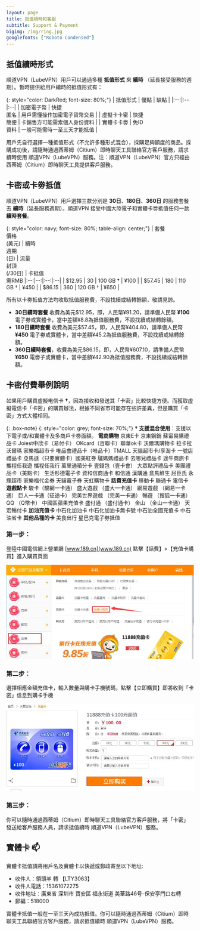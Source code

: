 ```yaml
---
layout: page
title: 抵值續時和客服
subtitle: Support & Payment
bigimg: /img/ring.jpg
googlefonts: ["Roboto Condensed"]
---
```


## 抵值續時形式

順道VPN（LubeVPN）用戶可以通過多種 __抵值形式__ 來 __續時__ （延長接受服務的週期）。暫時提供給用戶續時的抵值形式有：

{: style="color: DarkRed; font-size: 80%;"}
| 抵值形式 | 優點 | 缺點 |
|:--:|:--|:--|
| 加密電子幣 | 快捷<br>匿名 | 用戶需懂操作加密電子貨幣交易 |
| 虛擬卡卡密 | 快捷<br>簡便 | 卡銷售方可能需索個人身份資料 |
| 實體卡卡劵 | 免ID<br>資料 | 一般可能需時一至三天才能抵值 |

用戶先自行選擇一種抵值形式（不允許多種形式混合），採購足夠額度的商品。採購成功後，請隨時通過西蒂姆（Citium）即時聊天工具聯絡官方客戶服務，請求續時使用 順道VPN（LubeVPN）服務。注：順道VPN（LubeVPN）官方只經由西蒂姆（Citium）即時聊天工具提供客戶服務。

## 卡密或卡劵抵值

順道VPN（LubeVPN）用戶選擇三款分別是 __30日__、__180日__、__360日__ 的服務套餐去 __續時__（延長服務週期）。順道VPN 接受中國大陸電子和實體卡劵抵值任何一款 __續時套餐__。

{: style="color: navy; font-size: 80%; table-align: center;"}
| 套餐<br>價格<br>(美元) | 續時<br>週期<br>(日)  | 流量<br>封頂<br>(/30日) | 卡抵值<br>需RMB
|:--:|--:|:--:|:--|
| $12.95 | 30 | 100 GB † | ¥100 |
| $57.45 | 180 | 110 GB † | ¥450 |
| $86.15 | 360 | 120 GB † | ¥650 |

所有以卡劵抵值方法均收取抵值服務費，不設找續或結轉餘額，敬請見諒。

- __30日續時套餐__ 收費為美元$12.95，即，人民幣¥91.20，請準備人民幣 __¥100__ 電子劵或實體卡，當中差額¥8.8為抵值服務費，不設找續或結轉餘額。
- __180日續時套餐__ 收費為美元$57.45，即，人民幣¥404.80，請準備人民幣 __¥450__ 電子劵或實體卡，當中差額¥45.2為抵值服務費，不設找續或結轉餘額。
- __360日續時套餐__，收費為美元$86.15，即，人民幣¥607.10，請準備人民幣 __¥650__ 電劵子或實體卡，當中差額¥42.90為抵值服務費，不設找續或結轉餘額。

## 卡密付費舉例說明

如果用戶購買虛擬电信卡 **†**，因為接收和發送其「卡密」比較快捷方便。而獲取虛擬電信卡「卡密」的購買辦法，根據不同省市可能存在些許差異，但是購買「卡密」方式大體相同。

{: .box-note}
{: style="color: grey; font-size: 70%;"}
**† 支援混合使用**：支援以下電子或/和實體卡及多商戶卡劵面額。
__電商購物__ 京東E卡 京東鋼銷 蘇甯易購禮品卡 Joiest中欣卡（易付卡） OKcard（百聯卡）聯華ok卡 沃爾瑪購物卡 拉卡拉沃爾瑪 家樂福超市卡 唯品會禮品卡（唯品卡）TMALL 天貓超市卡/享淘卡 一號店禮品卡 亞馬遜（只要實體卡）國美紅券 驢媽媽禮品卡 去哪兒禮品卡 途牛商旅卡 攜程任我遊 攜程任我行 萬里通積分卡 壹錢包（壹卡會） 大眾點評禮品卡 美團禮品卡（美點卡） 生活杉德電子卡 資和信商通卡 和信通 漢購通 盒馬鮮生 屈臣氏 永輝超市 家樂福代金券 天貓電子券 天虹購物卡
__話費充值卡__
移動卡 聯通卡 電信卡
__遊戲點卡__
駿卡（駿網一卡通） 盛大遊戲 （盛大一卡通） 網易遊戲 （網易一卡通） 巨人一卡通（征途卡） 完美世界遊戲 （完美一卡通） 暢遊 （搜狐一卡通） QQ （Q幣卡） 中國區蘋果充值卡 盛付通 （盛付通卡） 金山 （金山一卡通） 天宏暢付卡
__加油充值卡__
中石化加油卡 中石化加油卡無卡號 中石油全國充值卡 中石油省卡
__其他品種的卡__
美食出行 星巴克電子劵抵值

### 第一步：

登陸中國電信網上營業廳 [www.189.cn](www.189.cn) 點擊【話費】>【充值卡購買】進入購買頁面

![中國電信網上營業廳](/img/dianxin_01.jpg)

### 第二步：

選擇相應金額充值卡，輸入數量與購卡手機號碼，點擊【立即購買】即將收到「卡密」信息到購卡手機

![中國電信網上營業廳](/img/dianxin_02.jpg)

### 第三步：

你可以隨時通過西蒂姆（Citium）即時聊天工具聯絡官方客戶服務，將「卡密」發送給客戶服務人員，請求抵值續時 順道VPN（LubeVPN）服務。


## 實體卡 :mailbox:

實體卡抵值請將用戶名及實體卡以快遞或郵政寄至以下地址:

- 收件人：領頭羊 轉 【LTY3063】
- 收件人電話：15361072275
- 收件地址：廣東省 深圳市 寶安區 福永街道 美華路46号-保安亭門口右轉
- 郵編：518000

實體卡抵值一般在一至三天內成功抵值。你可以隨時通過西蒂姆（Citium）即時聊天工具聯絡官方客戶服務，請求抵值續時 順道VPN（LubeVPN）服務。
